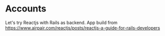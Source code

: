 # Accounts
Let's try Reactjs with Rails as backend.
App build from https://www.airpair.com/reactjs/posts/reactjs-a-guide-for-rails-developers
